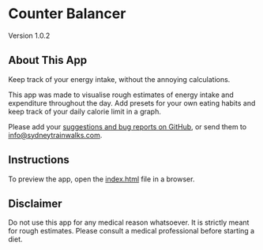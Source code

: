 # Counter Balancer

Version 1.0.2

## About This App

Keep track of your energy intake, without the annoying calculations.

This app was made to visualise rough estimates of energy intake and expenditure throughout the day. Add presets for your own eating habits and keep track of your daily calorie limit in a graph.

Please add your [suggestions and bug reports on GitHub](https://github.com/WoollyMittens/balancer-app/issues), or send them to [info@sydneytrainwalks.com](mailto:info@sydneytrainwalks.com).

## Instructions

To preview the app, open the [index.html](https://woollymittens.github.io/balancer-app/index.html) file in a browser.

## Disclaimer

Do not use this app for any medical reason whatsoever. It is strictly meant for rough estimates. Please consult a medical professional before starting a diet.
